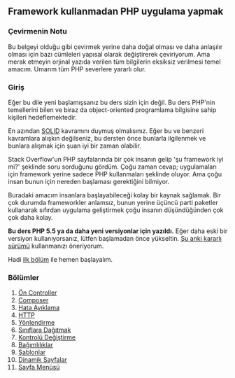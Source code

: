 ## Framework kullanmadan PHP uygulama yapmak

### Çevirmenin Notu
Bu belgeyi olduğu gibi çevirmek yerine daha doğal olması ve daha anlaşılır olması için bazı cümleleri yapısal olarak değiştirerek çeviriyorum. Ama merak etmeyin orjinal yazıda verilen tüm bilgilerin eksiksiz verilmesi temel amacım. Umarım tüm PHP severlere yararlı olur.

### Giriş

Eğer bu dile yeni başlamışsanız bu ders sizin için değil. Bu ders PHP'nin temellerini bilen ve biraz da object-oriented programlama bilgisine sahip kişileri hedeflemektedir.

En azından [SOLID](http://en.wikipedia.org/wiki/SOLID_%28object-oriented_design%29) kavramını duymuş olmalısınız. Eğer bu ve benzeri kavramlara alışkın değilseniz, bu dersten önce bunlarla ilgilenmek ve bunlara alışmak için şuan iyi bir zaman olabilir.

Stack Overflow'un PHP sayfalarında bir çok insanın gelip 'şu framework iyi mi?' şeklinde soru sorduğunu gördüm. Çoğu zaman cevap; uygulamaları için framework yerine sadece PHP kullanmaları şeklinde oluyor. Ama çoğu insan bunun için nereden başlaması gerektiğini bilmiyor.

Buradaki amacım insanlara başlayabileceği kolay bir kaynak sağlamak. Bir çok durumda frameworkler anlamsız, bunun yerine üçüncü parti paketler kullanarak sıfırdan uygulama geliştirmek çoğu insanın düşündüğünden çok çok daha kolay.

**Bu ders PHP 5.5 ya da daha yeni versiyonlar için yazıldı.** Eğer daha eski bir versiyon kullanıyorsanız, lütfen başlamadan önce yükseltin. [Şu anki kararlı sürümü](http://php.net/downloads.php) kullanmanızı öneriyorum.

Hadi [ilk bölüm](01-front-controller.md) ile hemen başlayalım.

### Bölümler

1. [Ön Controller](01-front-controller.md)
2. [Composer](02-composer.md)
3. [Hata Ayıklama](03-error-handler.md)
4. [HTTP](04-http.md)
5. [Yönlendirme](05-router.md)
6. [Sınıflara Dağıtmak](06-dispatching-to-a-class.md)
7. [Kontrolü Değiştirme](07-inversion-of-control.md)
8. [Bağımlılıklar](08-dependency-injector.md)
9. [Şablonlar](09-templating.md)
10. [Dinamik Sayfalar](10-dynamic-pages.md)
11. [Sayfa Menüsü](11-page-menu.md)
